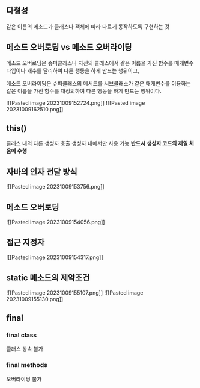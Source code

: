 ## 다형성
같은 이름의 메소드가 클래스나 객체에 따라 다르게 동작하도록 구현하는 것
## 메소드 오버로딩 vs 메소드 오버라이딩

메소드 오버로딩은  슈퍼클래스나 자신의 클래스에서 같은 이름을 가진 함수를 매개변수 타입이나 개수를 달리하여 다른 행동을 하게 만드는 행위이고,

메소드 오버라이딩은 슈퍼클래스의 메서드를 서브클래스가 같은 매개변수를 이용하는 같은 이름을 가진 함수를 재정의하여 다른 행동을 하게 만드는 행위이다.


![[Pasted image 20231009152724.png]]
![[Pasted image 20231009162510.png]]
## this()
클래스 내의 다른 생성자 호출
생성자 내에서만 사용 가능
**반드시 생성자 코드의 제일 처음에 수행**
## 자바의 인자 전달 방식
![[Pasted image 20231009153756.png]]
## 메소드 오버로딩
![[Pasted image 20231009154056.png]]
## 접근 지정자
![[Pasted image 20231009154317.png]]
## static 메소드의 제약조건
![[Pasted image 20231009155107.png]]
![[Pasted image 20231009155130.png]]
## final
### final class
클래스 상속 불가
### final methods
오버라이딩 불가